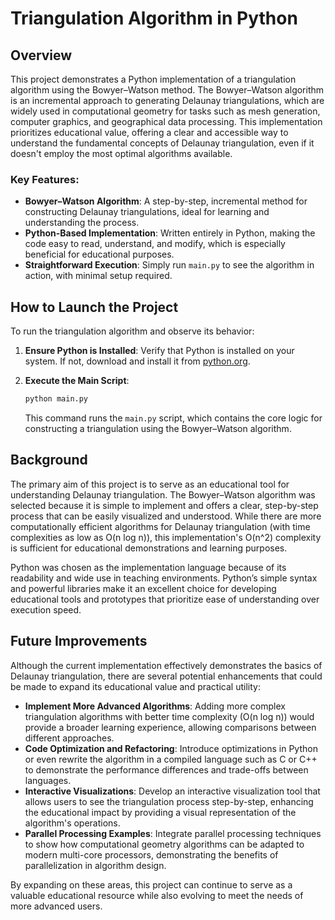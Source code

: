 # Triangulation Algorithm in Python

## Overview

This project demonstrates a Python implementation of a triangulation algorithm using the Bowyer–Watson method. The Bowyer–Watson algorithm is an incremental approach to generating Delaunay triangulations, which are widely used in computational geometry for tasks such as mesh generation, computer graphics, and geographical data processing. This implementation prioritizes educational value, offering a clear and accessible way to understand the fundamental concepts of Delaunay triangulation, even if it doesn't employ the most optimal algorithms available.

### Key Features:

- **Bowyer–Watson Algorithm**: A step-by-step, incremental method for constructing Delaunay triangulations, ideal for learning and understanding the process.
- **Python-Based Implementation**: Written entirely in Python, making the code easy to read, understand, and modify, which is especially beneficial for educational purposes.
- **Straightforward Execution**: Simply run `main.py` to see the algorithm in action, with minimal setup required.

## How to Launch the Project

To run the triangulation algorithm and observe its behavior:

1. **Ensure Python is Installed**: Verify that Python is installed on your system. If not, download and install it from [python.org](https://www.python.org/).

2. **Execute the Main Script**:
   ```bash
   python main.py
   ```
   This command runs the `main.py` script, which contains the core logic for constructing a triangulation using the Bowyer–Watson algorithm.

## Background

The primary aim of this project is to serve as an educational tool for understanding Delaunay triangulation. The Bowyer–Watson algorithm was selected because it is simple to implement and offers a clear, step-by-step process that can be easily visualized and understood. While there are more computationally efficient algorithms for Delaunay triangulation (with time complexities as low as O(n log n)), this implementation's O(n^2) complexity is sufficient for educational demonstrations and learning purposes.

Python was chosen as the implementation language because of its readability and wide use in teaching environments. Python’s simple syntax and powerful libraries make it an excellent choice for developing educational tools and prototypes that prioritize ease of understanding over execution speed.

## Future Improvements

Although the current implementation effectively demonstrates the basics of Delaunay triangulation, there are several potential enhancements that could be made to expand its educational value and practical utility:

- **Implement More Advanced Algorithms**: Adding more complex triangulation algorithms with better time complexity (O(n log n)) would provide a broader learning experience, allowing comparisons between different approaches.
- **Code Optimization and Refactoring**: Introduce optimizations in Python or even rewrite the algorithm in a compiled language such as C or C++ to demonstrate the performance differences and trade-offs between languages.
- **Interactive Visualizations**: Develop an interactive visualization tool that allows users to see the triangulation process step-by-step, enhancing the educational impact by providing a visual representation of the algorithm's operations.
- **Parallel Processing Examples**: Integrate parallel processing techniques to show how computational geometry algorithms can be adapted to modern multi-core processors, demonstrating the benefits of parallelization in algorithm design.

By expanding on these areas, this project can continue to serve as a valuable educational resource while also evolving to meet the needs of more advanced users.